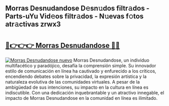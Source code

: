 ## Morras Desnudandose D𝚎sn𝚞dos filtr𝚊dos - Parts-uYu Vid𝚎os filtr𝚊dos - N𝚞evas f𝚘tos atr𝚊ctivas zrwx3

# <h2><a href="http://mb5cubj.tromn.icu/?c=Morras+Desnudandose">🔗👉👉👉 Morras Desnudandose 🔗🔗</a></h2>

[![Morras Desnudandose nuevo](https://i.imgur.com/pEAQMta.gif)](http://mb5cubj.tromn.icu/?c=Morras+Desnudandose)
Morras Desnudandose, un individuo multifacético y paradójico, desafía la comprensión simple. Su innovador estilo de comunicación en línea ha cautivado y enfurecido a los críticos, encendiendo debates sobre la privacidad, la expresión artística y la naturaleza evolutiva de las comunidades virtuales. A pesar de la ambigüedad de sus intenciones, su impacto en la cultura en línea es indiscutible. Con una dedicación inquebrantable y un atractivo innegable, el impacto de Morras Desnudandose en la comunidad en línea es ilimitado.
